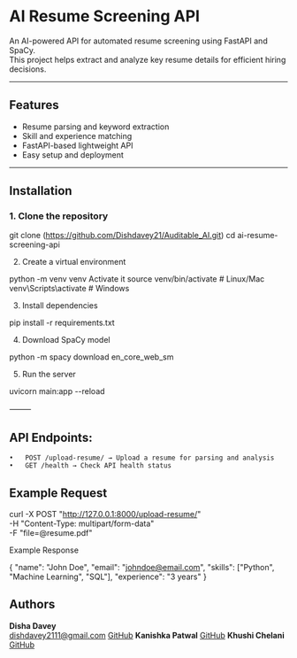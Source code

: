 

# AI Resume Screening API

An AI-powered API for automated resume screening using FastAPI and SpaCy.  
This project helps extract and analyze key resume details for efficient hiring decisions.

---

## Features
- Resume parsing and keyword extraction  
- Skill and experience matching  
- FastAPI-based lightweight API  
- Easy setup and deployment  

---

## Installation

### 1. Clone the repository

git clone (https://github.com/Dishdavey21/Auditable_AI.git)
cd ai-resume-screening-api

2. Create a virtual environment

python -m venv venv
 Activate it
source venv/bin/activate   # Linux/Mac
venv\Scripts\activate      # Windows

3. Install dependencies

pip install -r requirements.txt

4. Download SpaCy model

python -m spacy download en_core_web_sm

5. Run the server

uvicorn main:app --reload


⸻

## API Endpoints:
	•	POST /upload-resume/ → Upload a resume for parsing and analysis
	•	GET /health → Check API health status

## Example Request

curl -X POST "http://127.0.0.1:8000/upload-resume/" \
  -H "Content-Type: multipart/form-data" \
  -F "file=@resume.pdf"

Example Response

{
  "name": "John Doe",
  "email": "johndoe@email.com",
  "skills": ["Python", "Machine Learning", "SQL"],
  "experience": "3 years"
}


##  Authors  
**Disha Davey**  
[dishdavey2111@gmail.com](mailto:dishdavey2111@gmail.com) [GitHub](https://github.com/Dishdavey21) 
**Kanishka Patwal**
[GitHub](https://github.com/Kanishka29-k)
**Khushi Chelani**
[GitHub](https://github.com/Khushichelani-28)
